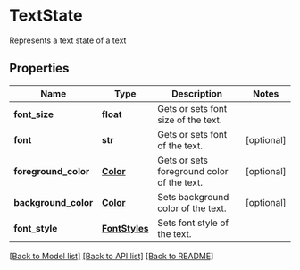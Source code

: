 # TextState
Represents a text state of a text

## Properties
Name | Type | Description | Notes
------------ | ------------- | ------------- | -------------
**font_size** | **float** | Gets or sets font size of the text. | 
**font** | **str** | Gets or sets font of the text. | [optional] 
**foreground_color** | [**Color**](Color.md) | Gets or sets foreground color of the text. | [optional] 
**background_color** | [**Color**](Color.md) | Sets background color of the text. | [optional] 
**font_style** | [**FontStyles**](FontStyles.md) | Sets font style of the text. | 

[[Back to Model list]](../README.md#documentation-for-models) [[Back to API list]](../README.md#documentation-for-api-endpoints) [[Back to README]](../README.md)


